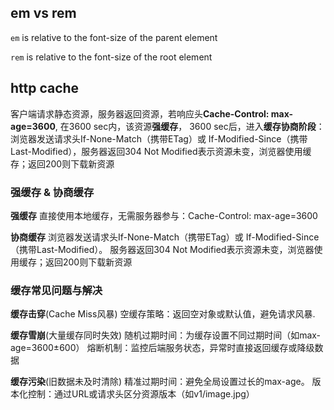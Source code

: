 ## em vs rem

`em` is relative to the font-size of the parent element

`rem` is relative to the font-size of the root element

## http cache

客户端请求静态资源，服务器返回资源，若响应头**Cache-Control: max-age=3600**, 在3600 sec内，该资源**强缓存**，
3600 sec后，进入**缓存协商阶段**：浏览器发送请求头If-None-Match（携带ETag）或 If-Modified-Since（携带Last-Modified），服务器返回304 Not Modified表示资源未变，浏览器使用缓存；返回200则下载新资源

### 强缓存 & 协商缓存

**强缓存**
直接使用本地缓存，无需服务器参与：Cache-Control: max-age=3600

**协商缓存**
浏览器发送请求头If-None-Match（携带ETag）或 If-Modified-Since（携带Last-Modified）。
服务器返回304 Not Modified表示资源未变，浏览器使用缓存；返回200则下载新资源

### 缓存常见问题与解决

**缓存击穿**(Cache Miss风暴)
空缓存策略：返回空对象或默认值，避免请求风暴.

**缓存雪崩**(大量缓存同时失效)
随机过期时间：为缓存设置不同过期时间（如max-age=3600±600）
熔断机制：监控后端服务状态，异常时直接返回缓存或降级数据

**缓存污染**(旧数据未及时清除)
精准过期时间：避免全局设置过长的max-age。
版本化控制：通过URL或请求头区分资源版本（如v1/image.jpg）
